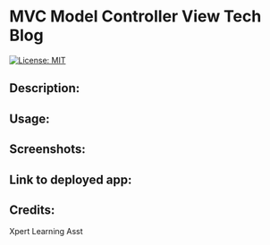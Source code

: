 # MVC Model Controller View Tech Blog

[![License: MIT](https://img.shields.io/badge/License-MIT-yellow.svg)](https://opensource.org/licenses/MIT)

## Description:

## Usage: 

## Screenshots:

## Link to deployed app:

## Credits:
Xpert Learning Asst